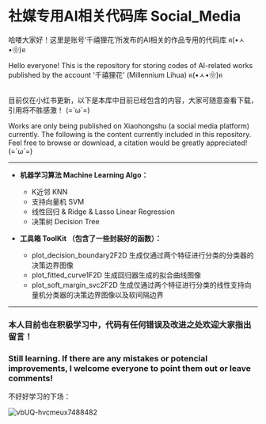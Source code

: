 # 社媒专用AI相关代码库 Social_Media 

哈喽大家好！这里是账号‘千禧狸花’所发布的AI相关的作品专用的代码库 ฅ(•ㅅ•❀)ฅ

Hello everyone! This is the repository for storing codes of AI-related works published by the account '千禧狸花' (Millennium Lihua) ฅ(•ㅅ•❀)ฅ
<br><br>

目前仅在小红书更新，以下是本库中目前已经包含的内容，大家可随意查看下载，引用将不胜感激！ (=`ω´=) 

Works are only being published on Xiaohongshu (a social media platform) currently. The following is the content currently included in this repository. Feel free to browse or download, a citation would be greatly appreciated! (=`ω´=)

---

- <b>机器学习算法 Machine Learning Algo：</b>
    - K近邻 KNN
    - 支持向量机 SVM
    - 线性回归 & Ridge & Lasso Linear Regression
    - 决策树 Decision Tree

- <b>工具箱 ToolKit （包含了一些封装好的函数）：</b>
    - plot_decision_boundary2F2D  生成仅通过两个特征进行分类的分类器的决策边界图像
    - plot_fitted_curve1F2D  生成回归器生成的拟合曲线图像
    - plot_soft_margin_svc2F2D 生成仅通过两个特征进行分类的线性支持向量机分类器的决策边界图像以及软间隔边界

---

### <b>本人目前也在积极学习中，代码有任何错误及改进之处欢迎大家指出留言！</b><br>
### <b>Still learning. If there are any mistakes or potencial improvements, I welcome everyone to point them out or leave comments!</b>

不好好学习的下场：<br>

![vbUQ-hvcmeux7488482](https://github.com/Magicboy-Zhang/Social_Media/assets/74690677/32bc90ce-de92-47f9-8438-6dff51c3acff)
